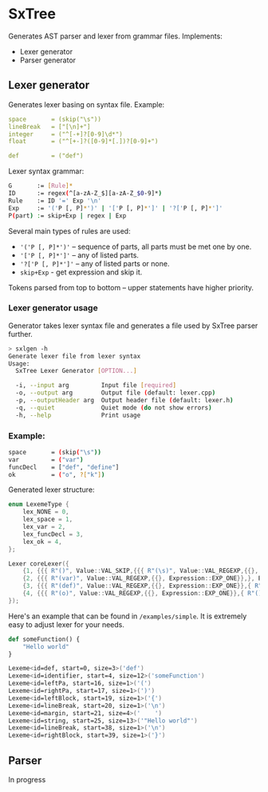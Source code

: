 # SxTree

Generates AST parser and lexer from grammar files. Implements:

- Lexer generator
- Parser generator

## Lexer generator

Generates lexer basing on syntax file. Example:

```yaml
space       = (skip("\s"))
lineBreak   = ["[\n]+"]
integer     = ("^[-+]?[0-9]\d*")
float       = ("^[+-]?([0-9]*[.])?[0-9]+")

def         = ("def")
```

Lexer syntax grammar:
```bash
G       := [Rule]*
ID      := regex(^[a-zA-Z_$][a-zA-Z_$0-9]*)
Rule    := ID '=' Exp '\n'
Exp     := '('P [, P]*')' | '['P [, P]*']' | '?['P [, P]*']'
P(part) := skip+Exp | regex | Exp
```

Several main types of rules are used:
- `'('P [, P]*')'`  – sequence of parts, all parts must be met one by one.
- `'['P [, P]*']'`  – any of listed parts.
- `'?['P [, P]*']'` – any of listed parts or none.
- `skip+Exp`        - get expression and skip it.

Tokens parsed from top to bottom – upper statements have higher priority.

### Lexer generator usage

Generator takes lexer syntax file and generates a file used by SxTree parser further.
```bash
> sxlgen -h
Generate lexer file from lexer syntax
Usage:
  SxTree Lexer Generator [OPTION...]

  -i, --input arg         Input file [required]
  -o, --output arg        Output file (default: lexer.cpp)
  -p, --outputHeader arg  Output header file (default: lexer.h)
  -q, --quiet             Quiet mode (do not show errors)
  -h, --help              Print usage
```

### Example:

```bash
space       = (skip("\s"))
var         = ("var")
funcDecl    = ["def", "define"]
ok          = ("o", ?["k"])
```
Generated lexer structure:
```cpp
enum LexemeType {
    lex_NONE = 0,
    lex_space = 1,
    lex_var = 2,
    lex_funcDecl = 3,
    lex_ok = 4,
};

Lexer coreLexer({
    {1, {{{ R"()", Value::VAL_SKIP,{{{ R"(\s)", Value::VAL_REGEXP,{{}, Expression::EXP_ONE}},}, Expression::EXP_ONE}},}, Expression::EXP_ONE}},
    {2, {{{ R"(var)", Value::VAL_REGEXP,{{}, Expression::EXP_ONE}},}, Expression::EXP_ONE}},
    {3, {{{ R"(def)", Value::VAL_REGEXP,{{}, Expression::EXP_ONE}},{ R"(define)", Value::VAL_REGEXP,{{}, Expression::EXP_ONE}},}, Expression::EXP_ANY}},
    {4, {{{ R"(o)", Value::VAL_REGEXP,{{}, Expression::EXP_ONE}},{ R"()", Value::VAL_EXPRESSION,{{{ R"(k)", Value::VAL_REGEXP,{{}, Expression::EXP_ONE}},}, Expression::EXP_OPTIONAL}},}, Expression::EXP_ONE}},
});
```

Here's an example that can be found in `/examples/simple`. It is extremely easy to adjust lexer for your needs.

```python
def someFunction() {
    "Hello world"
}
```

```bash
Lexeme<id=def, start=0, size=3>('def')
Lexeme<id=identifier, start=4, size=12>('someFunction')
Lexeme<id=leftPa, start=16, size=1>('(')
Lexeme<id=rightPa, start=17, size=1>(')')
Lexeme<id=leftBlock, start=19, size=1>('{')
Lexeme<id=lineBreak, start=20, size=1>('\n')
Lexeme<id=margin, start=21, size=4>('    ')
Lexeme<id=string, start=25, size=13>('"Hello world"')
Lexeme<id=lineBreak, start=38, size=1>('\n')
Lexeme<id=rightBlock, start=39, size=1>('}')
```

## Parser

In progress
